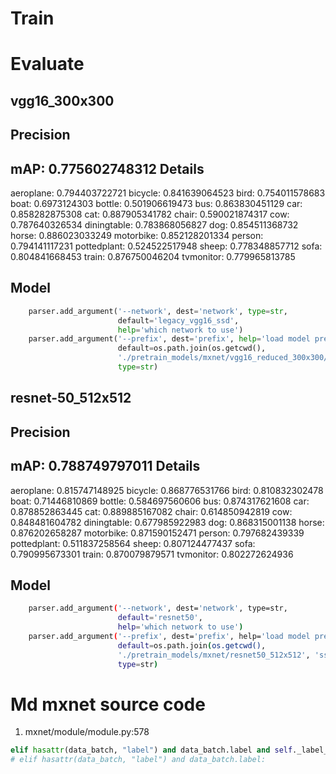 # Train #

# Evaluate #

## vgg16_300x300 ##
Precision
---------
mAP: 0.775602748312	
Details
-------
aeroplane: 0.794403722721
bicycle: 0.841639064523
bird: 0.754011578683
boat: 0.6973124303
bottle: 0.501906619473
bus: 0.863830451129
car: 0.858282875308
cat: 0.887905341782
chair: 0.590021874317
cow: 0.787640326534
diningtable: 0.783868056827
dog: 0.854511368732
horse: 0.886023033249
motorbike: 0.852128201334
person: 0.794141117231
pottedplant: 0.524522517948
sheep: 0.778348857712
sofa: 0.804841668453
train: 0.876750046204
tvmonitor: 0.779965813785

Model
-----

```python
    parser.add_argument('--network', dest='network', type=str,
                        default='legacy_vgg16_ssd',
                        help='which network to use')
    parser.add_argument('--prefix', dest='prefix', help='load model prefix',
                        default=os.path.join(os.getcwd(),
                        './pretrain_models/mxnet/vgg16_reduced_300x300/vgg16_ssd_300_voc0712_trainval', 'ssd_'),
                        type=str)

``` 

## resnet-50_512x512 ##
Precision
---------
mAP: 0.788749797011
Details
-------
aeroplane: 0.815747148925
bicycle: 0.868776531766
bird: 0.810832302478
boat: 0.71446810869
bottle: 0.584697560606
bus: 0.874317621608
car: 0.878852863445
cat: 0.889885167082
chair: 0.614850942819
cow: 0.848481604782
diningtable: 0.677985922983
dog: 0.868315001138
horse: 0.876202658287
motorbike: 0.871590152471
person: 0.797682439339
pottedplant: 0.511837258564
sheep: 0.807124477437
sofa: 0.790995673301
train: 0.870079879571
tvmonitor: 0.802272624936

Model
-----

```bash
    parser.add_argument('--network', dest='network', type=str,
                        default='resnet50',
                        help='which network to use')
    parser.add_argument('--prefix', dest='prefix', help='load model prefix',
                        default=os.path.join(os.getcwd(),
                        './pretrain_models/mxnet/resnet50_512x512', 'ssd_'),
                        type=str)
``` 


# Md mxnet source code #
1. mxnet/module/module.py:578
```python
elif hasattr(data_batch, "label") and data_batch.label and self._label_shapes:
# elif hasattr(data_batch, "label") and data_batch.label:
``` 




